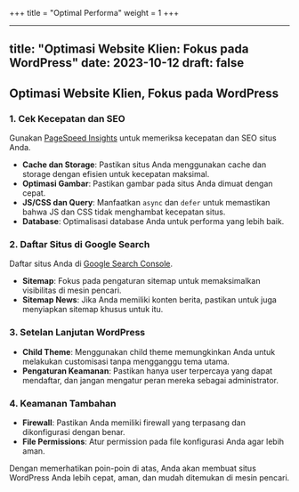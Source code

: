 +++
title = "Optimal Performa"
weight = 1
+++

---
title: "Optimasi Website Klien: Fokus pada WordPress"
date: 2023-10-12
draft: false
---

## Optimasi Website Klien, Fokus pada WordPress

### 1. Cek Kecepatan dan SEO

Gunakan [PageSpeed Insights](https://pagespeed.web.dev/) untuk memeriksa kecepatan dan SEO situs Anda.

- **Cache dan Storage**: Pastikan situs Anda menggunakan cache dan storage dengan efisien untuk kecepatan maksimal.
- **Optimasi Gambar**: Pastikan gambar pada situs Anda dimuat dengan cepat.
- **JS/CSS dan Query**: Manfaatkan `async` dan `defer` untuk memastikan bahwa JS dan CSS tidak menghambat kecepatan situs.
- **Database**: Optimalisasi database Anda untuk performa yang lebih baik.

### 2. Daftar Situs di Google Search

Daftar situs Anda di [Google Search Console](https://search.google.com/).

- **Sitemap**: Fokus pada pengaturan sitemap untuk memaksimalkan visibilitas di mesin pencari.
- **Sitemap News**: Jika Anda memiliki konten berita, pastikan untuk juga menyiapkan sitemap khusus untuk itu.

### 3. Setelan Lanjutan WordPress

- **Child Theme**: Menggunakan child theme memungkinkan Anda untuk melakukan customisasi tanpa mengganggu tema utama.
- **Pengaturan Keamanan**: Pastikan hanya user terpercaya yang dapat mendaftar, dan jangan mengatur peran mereka sebagai administrator.

### 4. Keamanan Tambahan

- **Firewall**: Pastikan Anda memiliki firewall yang terpasang dan dikonfigurasi dengan benar.
- **File Permissions**: Atur permission pada file konfigurasi Anda agar lebih aman.

Dengan memerhatikan poin-poin di atas, Anda akan membuat situs WordPress Anda lebih cepat, aman, dan mudah ditemukan di mesin pencari.

